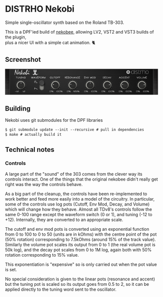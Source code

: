 # DISTRHO Nekobi

Simple single-oscillator synth based on the Roland TB-303.

This is a DPF'ied build of [nekobee](https://github.com/gordonjcp/nekobee), allowing LV2, VST2 and VST3 builds of the plugin,<br/>
plus a nicer UI with a simple cat animation. 🐈

## Screenshot
![Nekobi](https://raw.githubusercontent.com/DISTRHO/nekobi/master/plugins/Nekobi/Screenshot.png "Nekobi")<br/>

## Building
Nekobi uses git submodules for the DPF libraries

    $ git submodule update --init --recursive # pull in dependencies
    $ make # actually build it

## Technical notes


### Controls
A large part of the "sound" of the 303 comes from the clever way its controls interact.
One of the things that the original nekobee didn't really get right was the way the controls behave.

As a big part of the cleanup, the controls have been re-implemented to work better and feed more easily into
a model of the circuitry. In particular, some of the controls use log pots (Cutoff, Env Mod, Decay, and Volume)
which will change how they behave. Almost all TDv8's controls follow the same 0-100 range except the waveform
switch (0 or 1), and tuning (-12 to +12). Internally, they are converted to an appropriate scale.

The cutoff and env mod pots is converted using an exponential function from 0 to 100 to 0 to 50 (units are in
kOhms) with the centre point of the pot (50% rotation) corresponding to 7.5kOhms (around 15% of the track value).
Similarly the volume pot scales its output from 0 to 1 (the real volume pot is 50k log), and the decay pot scales
from 0 to 1M log, again both with 50% rotation corresponding to 15% value.

This exponentiation is "expensive" so is only carried out when the pot value is set.

No special consideration is given to the linear pots (resonance and accent) but the tuning pot is scaled so its
output goes from 0.5 to 2, so it can be applied directly to the tuning word sent to the oscillator.
